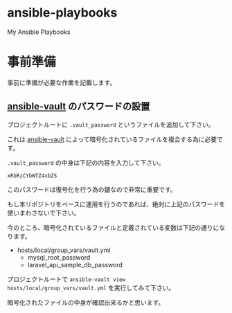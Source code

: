 # ansible-playbooks
My Ansible Playbooks

# 事前準備

事前に準備が必要な作業を記載します。

## [ansible-vault](http://docs.ansible.com/ansible/latest/playbooks_vault.html) のパスワードの設置

プロジェクトルートに `.vault_password` というファイルを追加して下さい。

これは [ansible-vault](http://docs.ansible.com/ansible/latest/playbooks_vault.html) によって暗号化されているファイルを複合する為に必要です。

`.vault_password` の中身は下記の内容を入力して下さい。

```text
xRbRzCYbWTZ4xbZS
```

このパスワードは復号化を行う為の鍵なので非常に重要です。

もし本リポジトリをベースに運用を行うのであれば、絶対に上記のパスワードを使いまわさないで下さい。

今のところ、暗号化されているファイルと定義されている変数は下記の通りになります。

- hosts/local/group_vars/vault.yml
    - mysql_root_password
    - laravel_api_sample_db_password

プロジェクトルートで `ansible-vault view hosts/local/group_vars/vault.yml` を実行してみて下さい。

暗号化されたファイルの中身が確認出来るかと思います。
